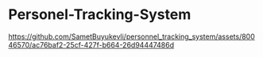 # Personel-Tracking-System





https://github.com/SametBuyukevli/personnel_tracking_system/assets/80046570/ac76baf2-25cf-427f-b664-26d94447486d

